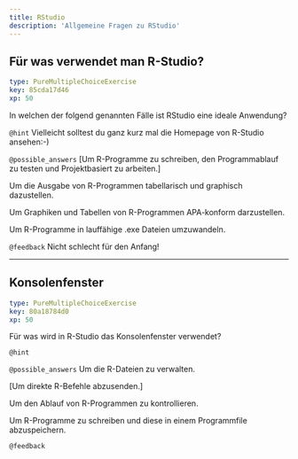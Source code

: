 ```yaml
---
title: RStudio
description: 'Allgemeine Fragen zu RStudio'
---
```


## Für was verwendet man R-Studio?

```yaml
type: PureMultipleChoiceExercise
key: 85cda17d46
xp: 50
```

In welchen der folgend genannten Fälle ist RStudio eine ideale Anwendung?

`@hint`
Vielleicht solltest du ganz kurz mal die Homepage von R-Studio ansehen:-)

`@possible_answers`
[Um R-Programme zu schreiben, den Programmablauf zu testen und Projektbasiert zu arbeiten.]

Um die Ausgabe von R-Programmen tabellarisch und graphisch dazustellen.

Um Graphiken und Tabellen von R-Programmen APA-konform darzustellen.

Um R-Programme in lauffähige .exe Dateien umzuwandeln.

`@feedback`
Nicht schlecht für den Anfang!

---

## Konsolenfenster

```yaml
type: PureMultipleChoiceExercise
key: 80a18784d0
xp: 50
```

Für was wird in R-Studio das Konsolenfenster verwendet?

`@hint`


`@possible_answers`
Um die R-Dateien zu verwalten.

[Um direkte R-Befehle abzusenden.]

Um den Ablauf von R-Programmen zu kontrollieren.

Um R-Programme zu schreiben und diese in einem Programmfile abzuspeichern.

`@feedback`
